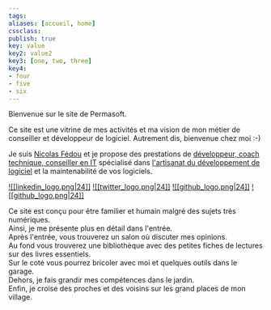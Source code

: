 ```yaml
---
tags:
aliases: [accueil, home]
cssclass:
publish: true
key: value
key2: value2
key3: [one, two, three]
key4:
- four
- five
- six
---
```


Bienvenue sur le site de Permasoft.

Ce site est une vitrine de mes activités et ma vision de mon métier de conseiller et développeur de logiciel.
Autrement dis, bienvenue chez moi :-)

Je suis [Nicolas Fédou](00%20Entrée/Nicolas%20Fédou.md) et je propose des prestations de [développeur, coach technique, conseiller en IT](00%20Entrée/Offres%20de%20services.md) spécialisé dans [l'artisanat du développement de logiciel](https://manifesto.softwarecraftsmanship.org/#/fr-fr) et la maintenabilité de vos logiciels.

<span class="right-align">[![[linkedin_logo.png|24]]](https://www.linkedin.com/in/nicolas-fedou/) [![[twitter_logo.png|24]]](https://twitter.com/CoulasFedou) [![[github_logo.png|24]]](https://github.com/coulas) [![[github_logo.png|24]]](https://github.com/PermaSoft)</span>

Ce site est conçu pour être familier et humain malgré des sujets très numériques.<br/>
Ainsi, je me présente plus en détail dans l'entrée.<br/>
Après l'entrée, vous trouverez un salon où discuter mes opinions.<br/>
Au fond vous trouverez une bibliothèque avec des petites fiches de lectures sur des livres essentiels.<br/>
Sur le coté vous pourrez bricoler avec moi et quelques outils dans le garage.<br/>
Dehors, je fais grandir mes compétences dans le jardin.<br/>
Enfin, je croise des proches et des voisins sur les grand places de mon village.<br/>
